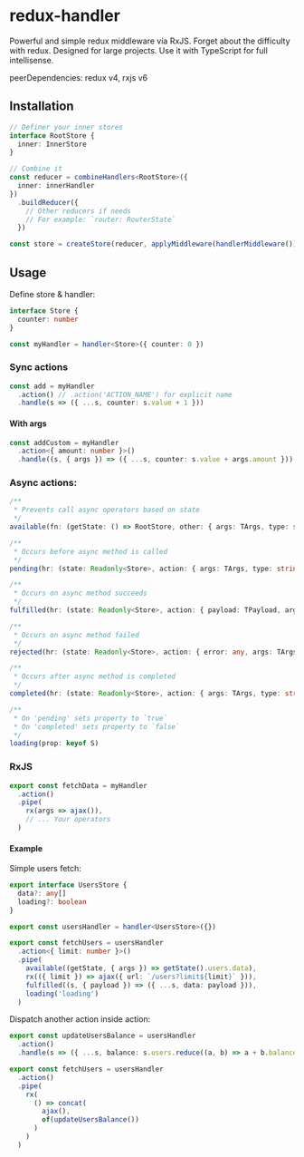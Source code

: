 # redux-handler

Powerful and simple redux middleware via RxJS. Forget about the difficulty with redux. Designed for large projects. Use it with TypeScript for full intellisense.

peerDependencies: redux v4, rxjs v6

## Installation

```ts
// Definer your inner stores
interface RootStore {
  inner: InnerStore
}

// Combine it
const reducer = combineHandlers<RootStore>({
  inner: innerHandler
})
  .buildReducer({
    // Other reducers if needs
    // For example: `router: RouterState`
  })

const store = createStore(reducer, applyMiddleware(handlerMiddleware()))
```

## Usage

Define store & handler:

```ts
interface Store {
  counter: number
}

const myHandler = handler<Store>({ counter: 0 })
```

### Sync actions

```ts
const add = myHandler
  .action() // .action('ACTION_NAME') for explicit name
  .handle(s => ({ ...s, counter: s.value + 1 }))
```

#### With args

```ts
const addCustom = myHandler
  .action<{ amount: number }>()
  .handle((s, { args }) => ({ ...s, counter: s.value + args.amount }))
```

### Async actions:

```ts
/**
 * Prevents call async operators based on state
 */
available(fn: (getState: () => RootStore, other: { args: TArgs, type: string })
```

```ts
/**
 * Occurs before async method is called
 */
pending(hr: (state: Readonly<Store>, action: { args: TArgs, type: string }))
```

```ts
/**
 * Occurs on async method succeeds
 */
fulfilled(hr: (state: Readonly<Store>, action: { payload: TPayload, args: TArgs, type: string }))
```

```ts
/**
 * Occurs on async method failed
 */
rejected(hr: (state: Readonly<Store>, action: { error: any, args: TArgs, type: string }))
```

```ts
/**
 * Occurs after async method is completed
 */
completed(hr: (state: Readonly<Store>, action: { args: TArgs, type: string }))
```

```ts
/**
 * On 'pending' sets property to `true`
 * On 'completed' sets property to `false`
 */
loading(prop: keyof S)
```

### RxJS

```ts
export const fetchData = myHandler
  .action()
  .pipe(
    rx(args => ajax()),
    // ... Your operators
  )
```

#### Example

Simple users fetch:

```ts
export interface UsersStore {
  data?: any[]
  loading?: boolean
}

export const usersHandler = handler<UsersStore>({})

export const fetchUsers = usersHandler
  .action<{ limit: number }>()
  .pipe(
    available((getState, { args }) => getState().users.data),
    rx(({ limit }) => ajax({ url: `/users?limit${limit}` })),
    fulfilled((s, { payload }) => ({ ...s, data: payload })),
    loading('loading')
  )
```

Dispatch another action inside action:

```ts
export const updateUsersBalance = usersHandler
  .action()
  .handle(s => ({ ...s, balance: s.users.reduce((a, b) => a + b.balance, 0) }))

export const fetchUsers = usersHandler
  .action()
  .pipe(
    rx(
      () => concat(
        ajax(),
        of(updateUsersBalance())
      )
    )
  )
```